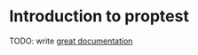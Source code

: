 # Introduction to proptest

TODO: write [great documentation](http://jacobian.org/writing/what-to-write/)
